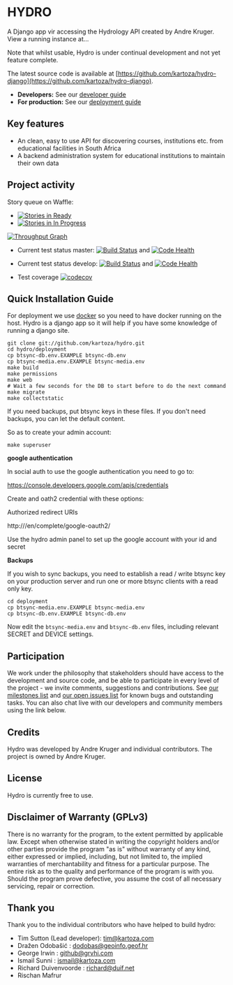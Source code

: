 # HYDRO 

A Django app vir accessing the Hydrology API created by Andre Kruger.
View a running instance at...


Note that whilst usable, Hydro is under continual development and not
yet feature complete.

The latest source code is available at 
[https://github.com/kartoza/hydro-django](https://github.com/kartoza/hydro-django).

* **Developers:** See our [developer guide](README-dev.md)
* **For production:** See our [deployment guide](README-docker.md)


## Key features

* An clean, easy to use API for discovering courses, institutions etc. from educational facilities in South Africa
* A backend administration system for educational institutions to maintain their own data

## Project activity

Story queue on Waffle:

* [![Stories in Ready](https://badge.waffle.io/kartoza/hydro.svg?label=ready&title=Ready)](http://waffle.io/kartoza/hydro) 
* [![Stories in In Progress](https://badge.waffle.io/kartoza/hydro.svg?label=in%20progress&title=In%20Progress)](http://waffle.io/kartoza/hydro)

[![Throughput Graph](https://graphs.waffle.io/kartoza/hydro/throughput.svg)](https://waffle.io/kartoza/hydro/metrics)

* Current test status master: [![Build Status](https://travis-ci.org/inasafe/inasafe.svg?branch=master)](https://travis-ci.org/inasafe/inasafe) and
[![Code Health](https://landscape.io/github/kartoza/hydro/master/landscape.svg?style=flat)](https://landscape.io/github/kartoza/hydro/master)

* Current test status develop: [![Build Status](https://travis-ci.org/inasafe/inasafe.svg?branch=develop)](https://travis-ci.org/inasafe/inasafe) and
[![Code Health](https://landscape.io/github/kartoza/hydro/develop/landscape.svg?style=flat)](https://landscape.io/github/kartoza/hydro/develop)

* Test coverage [![codecov](https://codecov.io/gh/kartoza/hydro/branch/develop/graph/badge.svg)](https://codecov.io/gh/kartoza/hydro)



## Quick Installation Guide

For deployment we use [docker](http://docker.com) so you need to have docker 
running on the host. Hydro is a django app so it will help if you have
some knowledge of running a django site.

```
git clone git://github.com/kartoza/hydro.git
cd hydro/deployment
cp btsync-db.env.EXAMPLE btsync-db.env
cp btsync-media.env.EXAMPLE btsync-media.env
make build
make permissions
make web
# Wait a few seconds for the DB to start before to do the next command
make migrate
make collectstatic
```

If you need backups, put btsync keys in these files. If you don't need backups, 
you can let the default content.

So as to create your admin account:
```
make superuser
```

**google authentication**

In social auth to use the google authentication you need to go to:

https://console.developers.google.com/apis/credentials

Create and oath2 credential with these options:

Authorized redirect URIs

http://<your domain>/en/complete/google-oauth2/

Use the hydro admin panel to set up the google account with your id and
secret


**Backups**

If you wish to sync backups, you need to establish a read / write btsync 
key on your production server and run one or more btsync clients 
with a read only key.

```
cd deployment
cp btsync-media.env.EXAMPLE btsync-media.env
cp btsync-db.env.EXAMPLE btsync-db.env
```

Now edit the ``btsync-media.env`` and ``btsync-db.env`` files, including 
relevant SECRET and DEVICE settings.

## Participation


We work under the philosophy that stakeholders should have access to the
development and source code, and be able to participate in every level of the 
project - we invite comments, suggestions and contributions.  See
[our milestones list](https://github.com/kartoza/hydro/milestones) and
[our open issues list](https://github.com/kartoza/hydro/issues?page=1&state=open)
for known bugs and outstanding tasks. You can also chat live with our developers
and community members using the link below.


## Credits

Hydro was developed by Andre Kruger and 
individual contributors. The project is owned by Andre Kruger.

## License

Hydro is currently free to use.


## Disclaimer of Warranty (GPLv3)

There is no warranty for the program, to the extent permitted by
applicable law. Except when otherwise stated in writing the copyright
holders and/or other parties provide the program "as is" without warranty
of any kind, either expressed or implied, including, but not limited to,
the implied warranties of merchantability and fitness for a particular
purpose. The entire risk as to the quality and performance of the program
is with you. Should the program prove defective, you assume the cost of
all necessary servicing, repair or correction.

## Thank you

Thank you to the individual contributors who have helped to build hydro:

* Tim Sutton (Lead developer): tim@kartoza.com
* Dražen Odobašić : dodobas@geoinfo.geof.hr
* George Irwin : github@grvhi.com
* Ismail Sunni : ismail@kartoza.com
* Richard Duivenvoorde : richard@duif.net
* Rischan Mafrur

